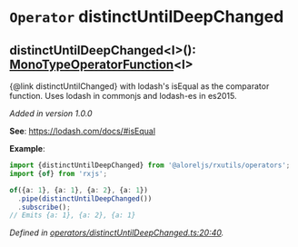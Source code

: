 # `Operator` distinctUntilDeepChanged

## distinctUntilDeepChanged\<I>(): [MonoTypeOperatorFunction](https://rxjs.dev/api/index/interface/MonoTypeOperatorFunction)\<I>

{@link distinctUntilChanged} with lodash's isEqual as the comparator function.
Uses lodash in commonjs and lodash-es in es2015.

*Added in version 1.0.0*

**See**: https://lodash.com/docs/#isEqual

**Example**:
```typescript
import {distinctUntilDeepChanged} from '@aloreljs/rxutils/operators';
import {of} from 'rxjs';

of({a: 1}, {a: 1}, {a: 2}, {a: 1})
  .pipe(distinctUntilDeepChanged())
  .subscribe();
// Emits {a: 1}, {a: 2}, {a: 1}
```

*Defined in [operators/distinctUntilDeepChanged.ts:20:40](https://github.com/Alorel/rxutils/blob/9057654/projects/rxutils/operators/distinctUntilDeepChanged.ts#L20).*